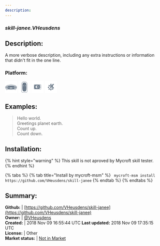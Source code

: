 ```yaml
---
description: 
---
```


### _skill-janee.VHeusdens_  
## Description:  
A more verbose description, including any extra instructions or
information that didn't fit in the one line.  
### Platform:  
 ![Mark I](../.gitbook/assets/mark-1-icon.png)  ![Mark II](../.gitbook/assets/mark-2-icon.png)  ![Picroft](../.gitbook/assets/picroft-icon.png)  ![plasmoid](../.gitbook/assets/kde.png)   
  
## Examples:  
> Hello world.  
> Greetings planet earth.  
> Count up.  
> Count down.  
  
## Installation:  
{% hint style="warning" %}
This skill is not aproved by Mycroft skill tester.
{% endhint %}
    
{% tabs %}
{% tab title="Install by mycroft-msm" %}
``` mycroft-msm install https://github.com/VHeusdens/skill-janee```
{% endtab %}
  {% endtabs %}
    
## Summary:  
**Github:** | [https://github.com/VHeusdens/skill-janee](https://github.com/VHeusdens/skill-janee)  
**Owner:** | [@VHeusdens](https://github.com/VHeusdens)  
**Created:** | 2018 Nov 09 16:55:44 UTC  **Last updated:** 2018 Nov 09 17:35:15 UTC  
**License:** | Other  
**Market status:** | [Not in Market](https://market.mycroft.ai/skill/)  
